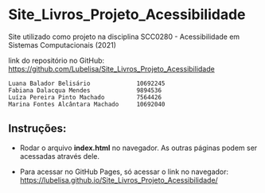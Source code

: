 # Site_Livros_Projeto_Acessibilidade
Site utilizado como projeto na disciplina SCC0280 - Acessibilidade em Sistemas Computacionais (2021)

link do repositório no GitHub: https://github.com/Lubelisa/Site_Livros_Projeto_Acessibilidade


```
Luana Balador Belisário             10692245
Fabiana Dalacqua Mendes             9894536
Luíza Pereira Pinto Machado         7564426
Marina Fontes Alcântara Machado     10692040
```

## Instruções:

- Rodar o arquivo **index.html** no navegador. As outras páginas podem ser acessadas através dele.

- Para acessar no GitHub Pages, só acessar o link no navegador: https://lubelisa.github.io/Site_Livros_Projeto_Acessibilidade/